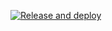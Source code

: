 [![Release and deploy](https://github.com/MarcusKhooLK/my-recipe/actions/workflows/main.yaml/badge.svg?branch=v0.3.3)](https://github.com/MarcusKhooLK/my-recipe/actions/workflows/main.yaml)
